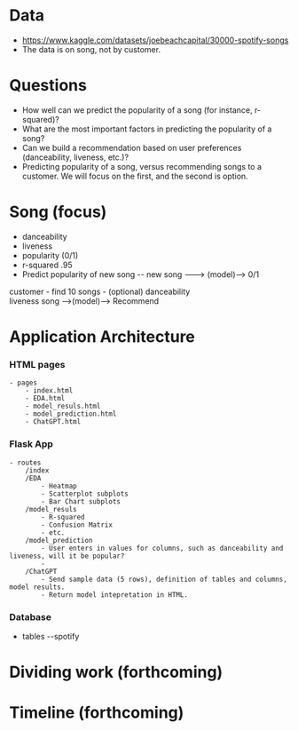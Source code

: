 # Data
- https://www.kaggle.com/datasets/joebeachcapital/30000-spotify-songs
- The data is on song, not by customer.

# Questions
- How well can we predict the popularity of a song (for instance, r-squared)?
- What are the most important factors in predicting the popularity of a song?
- Can we build a recommendation based on user preferences (danceability, liveness, etc.)?
- Predicting popularity of a song, versus recommending songs to a customer.  We will focus on the first, and the second is option.

# Song (focus)
- danceability
- liveness
- popularity (0/1)
- r-squared .95
- Predict popularity of new song
    -- new song ---> (model)--> 0/1
    
customer - find 10 songs - (optional)
    danceability  
    liveness
    song -->(model)--> Recommend

# Application Architecture
### HTML pages
    - pages
        - index.html
        - EDA.html
        - model_resuls.html
        - model_prediction.html
        - ChatGPT.html
### Flask App
    - routes
        /index
        /EDA
            - Heatmap
            - Scatterplot subplots
            - Bar Chart subplots
        /model_resuls
            - R-squared
            - Confusion Matrix
            - etc.
        /model_prediction
            - User enters in values for columns, such as danceability and liveness, will it be popular?
            - 
        /ChatGPT
            - Send sample data (5 rows), definition of tables and columns, model results.
            - Return model intepretation in HTML.
### Database
- tables
--spotify

# Dividing work (forthcoming)

# Timeline (forthcoming)

